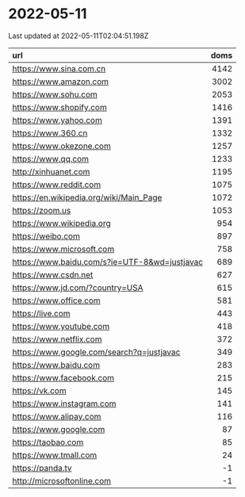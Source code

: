 # 2022-05-11

<!-- BEGIN -->
Last updated at 2022-05-11T02:04:51.198Z

url | doms
:- | -:
https://www.sina.com.cn | 4142
https://www.amazon.com | 3002
https://www.sohu.com | 2053
https://www.shopify.com | 1416
https://www.yahoo.com | 1391
https://www.360.cn | 1332
https://www.okezone.com | 1257
https://www.qq.com | 1233
http://xinhuanet.com | 1195
https://www.reddit.com | 1075
https://en.wikipedia.org/wiki/Main_Page | 1072
https://zoom.us | 1053
https://www.wikipedia.org | 954
https://weibo.com | 897
https://www.microsoft.com | 758
https://www.baidu.com/s?ie=UTF-8&wd=justjavac | 689
https://www.csdn.net | 627
https://www.jd.com/?country=USA | 615
https://www.office.com | 581
https://live.com | 443
https://www.youtube.com | 418
https://www.netflix.com | 372
https://www.google.com/search?q=justjavac | 349
https://www.baidu.com | 283
https://www.facebook.com | 215
https://vk.com | 145
https://www.instagram.com | 141
https://www.alipay.com | 116
https://www.google.com | 87
https://taobao.com | 85
https://www.tmall.com | 24
https://panda.tv | -1
http://microsoftonline.com | -1
<!-- END -->
